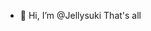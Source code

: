 - 👋 Hi, I’m @Jellysuki
That's all

<!---
Jellysuki/Jellysuki is a ✨ special ✨ repository because its `README.md` (this file) appears on your GitHub profile.
You can click the Preview link to take a look at your changes.
--->
